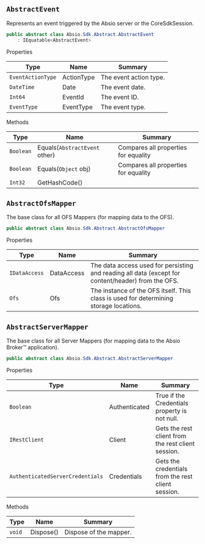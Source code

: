## `AbstractEvent`

Represents an event triggered by the Absio server or the CoreSdkSession.
```csharp
public abstract class Absio.Sdk.Abstract.AbstractEvent
    : IEquatable<AbstractEvent>

```

Properties

| Type | Name | Summary | 
| --- | --- | --- | 
| `EventActionType` | ActionType | The event action type. | 
| `DateTime` | Date | The event date. | 
| `Int64` | EventId | The event ID. | 
| `EventType` | EventType | The event type. | 


Methods

| Type | Name | Summary | 
| --- | --- | --- | 
| `Boolean` | Equals(`AbstractEvent` other) | Compares all properties for equality | 
| `Boolean` | Equals(`Object` obj) | Compares all properties for equality | 
| `Int32` | GetHashCode() |  | 


## `AbstractOfsMapper`

The base class for all OFS Mappers (for mapping data to the OFS).
```csharp
public abstract class Absio.Sdk.Abstract.AbstractOfsMapper

```

Properties

| Type | Name | Summary | 
| --- | --- | --- | 
| `IDataAccess` | DataAccess | The data access used for persisting and reading all data (except for content/header) from the OFS. | 
| `Ofs` | Ofs | The instance of the OFS itself.  This class is used for determining storage locations. | 


## `AbstractServerMapper`

The base class for all Server Mappers (for mapping data to the Absio Broker™ application).
```csharp
public abstract class Absio.Sdk.Abstract.AbstractServerMapper

```

Properties

| Type | Name | Summary | 
| --- | --- | --- | 
| `Boolean` | Authenticated | True if the Credentials property is not null. | 
| `IRestClient` | Client | Gets the rest client from the rest client session. | 
| `AuthenticatedServerCredentials` | Credentials | Gets the credentials from the rest client session. | 


Methods

| Type | Name | Summary | 
| --- | --- | --- | 
| `void` | Dispose() | Dispose of the mapper. | 


